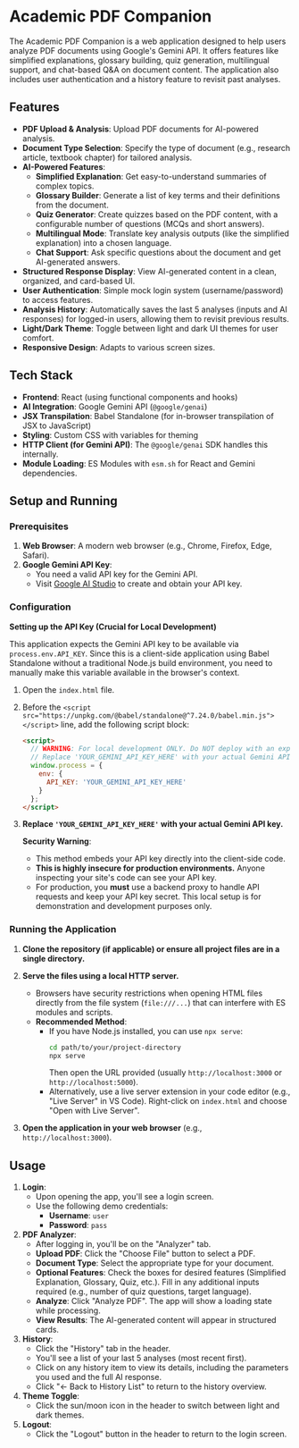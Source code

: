 # Academic PDF Companion

The Academic PDF Companion is a web application designed to help users analyze PDF documents using Google's Gemini API. It offers features like simplified explanations, glossary building, quiz generation, multilingual support, and chat-based Q&A on document content. The application also includes user authentication and a history feature to revisit past analyses.

## Features

*   **PDF Upload & Analysis**: Upload PDF documents for AI-powered analysis.
*   **Document Type Selection**: Specify the type of document (e.g., research article, textbook chapter) for tailored analysis.
*   **AI-Powered Features**:
    *   **Simplified Explanation**: Get easy-to-understand summaries of complex topics.
    *   **Glossary Builder**: Generate a list of key terms and their definitions from the document.
    *   **Quiz Generator**: Create quizzes based on the PDF content, with a configurable number of questions (MCQs and short answers).
    *   **Multilingual Mode**: Translate key analysis outputs (like the simplified explanation) into a chosen language.
    *   **Chat Support**: Ask specific questions about the document and get AI-generated answers.
*   **Structured Response Display**: View AI-generated content in a clean, organized, and card-based UI.
*   **User Authentication**: Simple mock login system (username/password) to access features.
*   **Analysis History**: Automatically saves the last 5 analyses (inputs and AI responses) for logged-in users, allowing them to revisit previous results.
*   **Light/Dark Theme**: Toggle between light and dark UI themes for user comfort.
*   **Responsive Design**: Adapts to various screen sizes.

## Tech Stack

*   **Frontend**: React (using functional components and hooks)
*   **AI Integration**: Google Gemini API (`@google/genai`)
*   **JSX Transpilation**: Babel Standalone (for in-browser transpilation of JSX to JavaScript)
*   **Styling**: Custom CSS with variables for theming
*   **HTTP Client (for Gemini API)**: The `@google/genai` SDK handles this internally.
*   **Module Loading**: ES Modules with `esm.sh` for React and Gemini dependencies.

## Setup and Running

### Prerequisites

1.  **Web Browser**: A modern web browser (e.g., Chrome, Firefox, Edge, Safari).
2.  **Google Gemini API Key**:
    *   You need a valid API key for the Gemini API.
    *   Visit [Google AI Studio](https://aistudio.google.com/app/apikey) to create and obtain your API key.

### Configuration

**Setting up the API Key (Crucial for Local Development)**

This application expects the Gemini API key to be available via `process.env.API_KEY`. Since this is a client-side application using Babel Standalone without a traditional Node.js build environment, you need to manually make this variable available in the browser's context.

1.  Open the `index.html` file.
2.  Before the `<script src="https://unpkg.com/@babel/standalone@^7.24.0/babel.min.js"></script>` line, add the following script block:

    ```html
    <script>
      // WARNING: For local development ONLY. Do NOT deploy with an exposed API key.
      // Replace 'YOUR_GEMINI_API_KEY_HERE' with your actual Gemini API key.
      window.process = {
        env: {
          API_KEY: 'YOUR_GEMINI_API_KEY_HERE'
        }
      };
    </script>
    ```

3.  **Replace `'YOUR_GEMINI_API_KEY_HERE'` with your actual Gemini API key.**

    **Security Warning**:
    *   This method embeds your API key directly into the client-side code.
    *   **This is highly insecure for production environments.** Anyone inspecting your site's code can see your API key.
    *   For production, you **must** use a backend proxy to handle API requests and keep your API key secret. This local setup is for demonstration and development purposes only.

### Running the Application

1.  **Clone the repository (if applicable) or ensure all project files are in a single directory.**
2.  **Serve the files using a local HTTP server.**
    *   Browsers have security restrictions when opening HTML files directly from the file system (`file:///...`) that can interfere with ES modules and scripts.
    *   **Recommended Method**:
        *   If you have Node.js installed, you can use `npx serve`:
            ```bash
            cd path/to/your/project-directory
            npx serve
            ```
            Then open the URL provided (usually `http://localhost:3000` or `http://localhost:5000`).
        *   Alternatively, use a live server extension in your code editor (e.g., "Live Server" in VS Code). Right-click on `index.html` and choose "Open with Live Server".

3.  **Open the application in your web browser** (e.g., `http://localhost:3000`).

## Usage

1.  **Login**:
    *   Upon opening the app, you'll see a login screen.
    *   Use the following demo credentials:
        *   **Username**: `user`
        *   **Password**: `pass`
2.  **PDF Analyzer**:
    *   After logging in, you'll be on the "Analyzer" tab.
    *   **Upload PDF**: Click the "Choose File" button to select a PDF.
    *   **Document Type**: Select the appropriate type for your document.
    *   **Optional Features**: Check the boxes for desired features (Simplified Explanation, Glossary, Quiz, etc.). Fill in any additional inputs required (e.g., number of quiz questions, target language).
    *   **Analyze**: Click "Analyze PDF". The app will show a loading state while processing.
    *   **View Results**: The AI-generated content will appear in structured cards.
3.  **History**:
    *   Click the "History" tab in the header.
    *   You'll see a list of your last 5 analyses (most recent first).
    *   Click on any history item to view its details, including the parameters you used and the full AI response.
    *   Click "← Back to History List" to return to the history overview.
4.  **Theme Toggle**:
    *   Click the sun/moon icon in the header to switch between light and dark themes.
5.  **Logout**:
    *   Click the "Logout" button in the header to return to the login screen.

